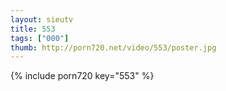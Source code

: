 ```yaml
--- 
layout: sieutv
title: 553
tags: ["000"]
thumb: http://porn720.net/video/553/poster.jpg
---
```

{% include porn720 key="553" %} 
